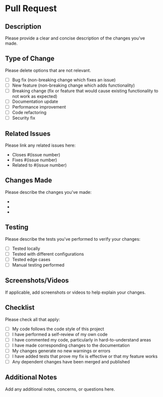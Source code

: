 # Pull Request

## Description

Please provide a clear and concise description of the changes you've made.

## Type of Change

Please delete options that are not relevant.

- [ ] Bug fix (non-breaking change which fixes an issue)
- [ ] New feature (non-breaking change which adds functionality)
- [ ] Breaking change (fix or feature that would cause existing functionality to not work as expected)
- [ ] Documentation update
- [ ] Performance improvement
- [ ] Code refactoring
- [ ] Security fix

## Related Issues

Please link any related issues here:
- Closes #(issue number)
- Fixes #(issue number)
- Related to #(issue number)

## Changes Made

Please describe the changes you've made:

- 
- 
- 

## Testing

Please describe the tests you've performed to verify your changes:

- [ ] Tested locally
- [ ] Tested with different configurations
- [ ] Tested edge cases
- [ ] Manual testing performed

## Screenshots/Videos

If applicable, add screenshots or videos to help explain your changes.

## Checklist

Please check all that apply:

- [ ] My code follows the code style of this project
- [ ] I have performed a self-review of my own code
- [ ] I have commented my code, particularly in hard-to-understand areas
- [ ] I have made corresponding changes to the documentation
- [ ] My changes generate no new warnings or errors
- [ ] I have added tests that prove my fix is effective or that my feature works
- [ ] Any dependent changes have been merged and published

## Additional Notes

Add any additional notes, concerns, or questions here.
